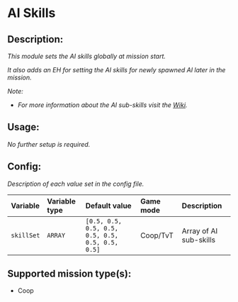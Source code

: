 # AI Skills
## Description:
_This module sets the AI skills globally at mission start._

_It also adds an EH for setting the AI skills for newly spawned AI later in the mission._

_Note:_
 - _For more information about the AI sub-skills visit the [Wiki](https://community.bistudio.com/wiki/Arma_3:_AI_Skill#Sub-Skills)._

## Usage:
_No further setup is required._

## Config:
_Description of each value set in the config file._

| Variable   | Variable type | Default value                                   | Game mode  | Description            |
|:---------- |:------------- |:----------------------------------------------- |:---------- |:---------------------- |
| `skillSet` | `ARRAY`       | `[0.5, 0.5, 0.5, 0.5, 0.5, 0.5, 0.5, 0.5, 0.5]` | Coop/TvT   | Array of AI sub-skills |

## Supported mission type(s):
 - Coop

